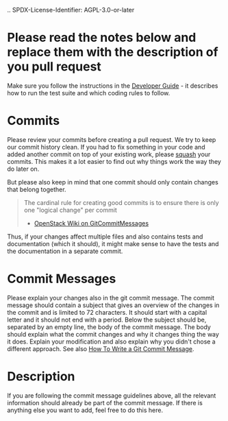 ..
   SPDX-License-Identifier: AGPL-3.0-or-later

# Please read the notes below and replace them with the description of you pull request

Make sure you follow the instructions in the [Developer Guide](https://intelmq.readthedocs.io/en/latest/dev/guide.html) - it describes how to run the test suite and which coding rules to follow.

# Commits

Please review your commits before creating a pull request. We try to keep our commit history clean.
If you had to fix something in your code and added another commit on top of your existing work, please [squash](https://blog.simontimms.com/2016/02/18/i-squash-my-pull-requests-and-you-should-too/) your commits.
This makes it a lot easier to find out why things work the way they do later on.

But please also keep in mind that one commit should only contain changes that belong together.
> The cardinal rule for creating good commits is to ensure there is only one "logical change" per commit
> - [OpenStack Wiki on GitCommitMessages](https://wiki.openstack.org/wiki/GitCommitMessages#Structural_split_of_changes)

Thus, if your changes affect multiple files and also contains tests and documentation (which it should), it might make sense to have the tests and the documentation in a separate commit.

# Commit Messages

Please explain your changes also in the git commit message.
The commit message should contain a subject that gives an overview of the changes in the commit and is limited to 72 characters.
It should start with a capital letter and it should not end with a period.
Below the subject should be, separated by an empty line, the body of the commit message. The body should explain what the commit changes and why it changes thing the way it does.
Explain your modification and also explain why you didn't chose a different approach.
See also [How To Write a Git Commit Message](https://chris.beams.io/posts/git-commit/).

# Description

If you are following the commit message guidelines above, all the relevant information should already be part of the commit message.
If there is anything else you want to add, feel free to do this here.

